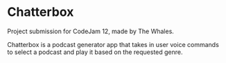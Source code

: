 # Chatterbox
Project submission for CodeJam 12, made by The Whales.

Chatterbox is a podcast generator app that takes in user voice commands to select a podcast and play it based on the requested genre. 

